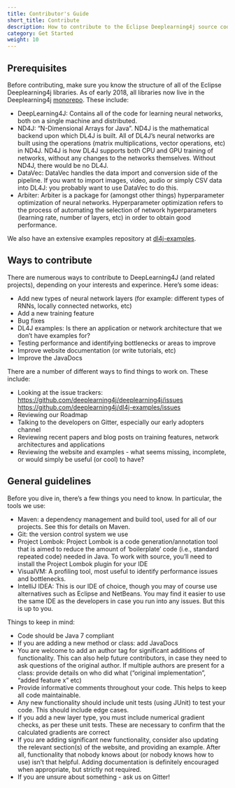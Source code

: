 ```yaml
---
title: Contributor's Guide
short_title: Contribute
description: How to contribute to the Eclipse Deeplearning4j source code.
category: Get Started
weight: 10
---
```


## Prerequisites

Before contributing, make sure you know the structure of all of the Eclipse Deeplearning4j libraries. As of early 2018, all libraries now live in the Deeplearning4j [monorepo](https://github.com/deeplearning4j/deeplearning4j). These include:

- DeepLearning4J: Contains all of the code for learning neural networks, both on a single machine and distributed.
- ND4J: “N-Dimensional Arrays for Java”. ND4J is the mathematical backend upon which DL4J is built. All of DL4J’s neural networks are built using the operations (matrix multiplications, vector operations, etc) in ND4J. ND4J is how DL4J supports both CPU and GPU training of networks, without any changes to the networks themselves. Without ND4J, there would be no DL4J.
- DataVec: DataVec handles the data import and conversion side of the pipeline. If you want to import images, video, audio or simply CSV data into DL4J: you probably want to use DataVec to do this.
- Arbiter: Arbiter is a package for (amongst other things) hyperparameter optimization of neural networks. Hyperparameter optimization refers to the process of automating the selection of network hyperparameters (learning rate, number of layers, etc) in order to obtain good performance.

We also have an extensive examples repository at [dl4j-examples](https://github.com/deeplearning4j/dl4j-examples).


## Ways to contribute

There are numerous ways to contribute to DeepLearning4J (and related projects), depending on your interests and experince. Here’s some ideas:

- Add new types of neural network layers (for example: different types of RNNs, locally connected networks, etc)
- Add a new training feature
- Bug fixes
- DL4J examples: Is there an application or network architecture that we don’t have examples for?
- Testing performance and identifying bottlenecks or areas to improve
- Improve website documentation (or write tutorials, etc)
- Improve the JavaDocs


There are a number of different ways to find things to work on. These include:

- Looking at the issue trackers:
https://github.com/deeplearning4j/deeplearning4j/issues
https://github.com/deeplearning4j/dl4j-examples/issues
- Reviewing our Roadmap
- Talking to the developers on Gitter, especially our early adopters channel
- Reviewing recent papers and blog posts on training features, network architectures and applications
- Reviewing the website and examples - what seems missing, incomplete, or would simply be useful (or cool) to have?

## General guidelines

Before you dive in, there’s a few things you need to know. In particular, the tools we use:

- Maven: a dependency management and build tool, used for all of our projects. See this for details on Maven.
- Git: the version control system we use
- Project Lombok: Project Lombok is a code generation/annotation tool that is aimed to reduce the amount of ‘boilerplate’ code (i.e., standard repeated code) needed in Java. To work with source, you’ll need to install the Project Lombok plugin for your IDE
- VisualVM: A profiling tool, most useful to identify performance issues and bottlenecks.
- IntelliJ IDEA: This is our IDE of choice, though you may of course use alternatives such as Eclipse and NetBeans. You may find it easier to use the same IDE as the developers in case you run into any issues. But this is up to you.

Things to keep in mind:

- Code should be Java 7 compliant
- If you are adding a new method or class: add JavaDocs
- You are welcome to add an author tag for significant additions of functionality. This can also help future contributors, in case they need to ask questions of the original author. If multiple authors are present for a class: provide details on who did what (“original implementation”, “added feature x” etc)
- Provide informative comments throughout your code. This helps to keep all code maintainable.
- Any new functionality should include unit tests (using JUnit) to test your code. This should include edge cases.
- If you add a new layer type, you must include numerical gradient checks, as per these unit tests. These are necessary to confirm that the calculated gradients are correct
- If you are adding significant new functionality, consider also updating the relevant section(s) of the website, and providing an example. After all, functionality that nobody knows about (or nobody knows how to use) isn’t that helpful. Adding documentation is definitely encouraged when appropriate, but strictly not required.
- If you are unsure about something - ask us on Gitter!